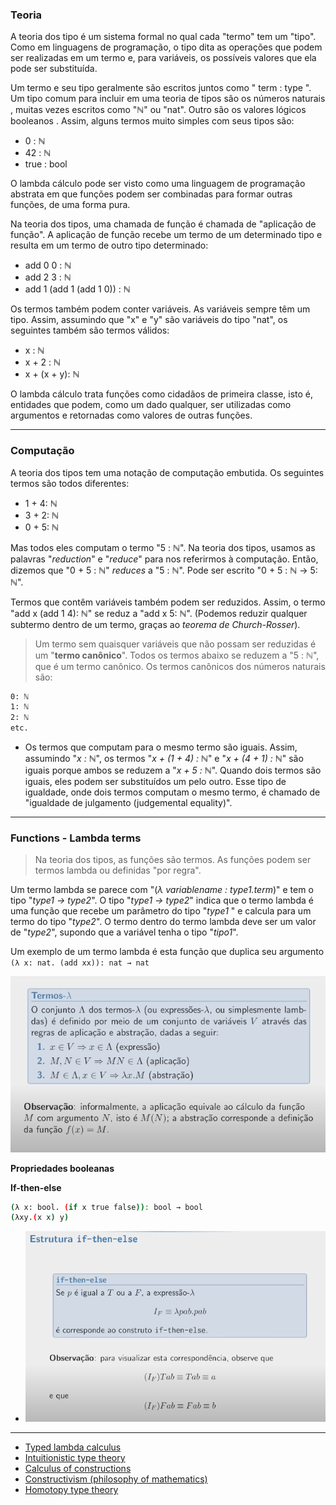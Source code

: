 ### Teoria

A teoria dos tipo é um sistema formal no qual cada "termo" tem um "tipo". Como em linguagens de programação, o tipo dita as operações que podem ser realizadas em um termo e, para variáveis, os possíveis valores que ela pode ser substituída.

Um termo e seu tipo geralmente são escritos juntos como " term  : type ". Um tipo comum para incluir em uma teoria de tipos são os números naturais , muitas vezes escritos como "ℕ" ou "nat". Outro são os valores lógicos booleanos . Assim, alguns termos muito simples com seus tipos são:
- 0 : ℕ
- 42 : ℕ
- true : bool

O lambda cálculo  pode ser visto como uma linguagem de programação abstrata em que funções podem ser combinadas para formar outras funções, de uma forma pura.

Na teoria dos tipos, uma chamada de função é chamada de "aplicação de função". A aplicação de função recebe um termo de um determinado tipo e resulta em um termo de outro tipo determinado:
- add 0 0 : ℕ
- add 2 3 : ℕ
- add 1 (add 1 (add 1 0)) : ℕ

Os termos também podem conter variáveis. As variáveis ​​sempre têm um tipo. Assim, assumindo que "x" e "y" são variáveis ​​do tipo "nat", os seguintes também são termos válidos:
- x : ℕ
- x + 2 : ℕ
- x + (x + y): ℕ

O lambda cálculo trata funções como cidadãos de primeira classe, isto é, entidades que podem, como um dado qualquer, ser utilizadas como argumentos e retornadas como valores de outras funções.

---

### Computação

A teoria dos tipos tem uma notação de computação embutida. Os seguintes termos são todos diferentes:
- 1 + 4: ℕ
- 3 + 2: ℕ
- 0 + 5: ℕ

Mas todos eles computam o termo "5 : ℕ". Na teoria dos tipos, usamos as palavras "*reduction*" e "*reduce*" para nos referirmos à computação. Então, dizemos que "0 + 5 : ℕ" *reduces* a "5 : ℕ". Pode ser escrito "0 + 5 : ℕ → 5: ℕ".

Termos que contêm variáveis ​​também podem ser reduzidos. Assim, o termo "add x (add 1 4): ℕ" se reduz a "add x 5: ℕ". (Podemos reduzir qualquer subtermo dentro de um termo, graças ao *teorema de Church-Rosser*).

> Um termo sem quaisquer variáveis ​​que não possam ser reduzidas é um "**termo canônico**". Todos os termos abaixo se reduzem a "5 : ℕ", que é um termo canônico. Os termos canônicos dos números naturais são:

```bash
0: ℕ
1: ℕ
2: ℕ
etc.
```

* Os termos que computam para o mesmo termo são iguais. Assim, assumindo "*x : ℕ*", os termos "*x + (1 + 4) : ℕ*" e "*x + (4 + 1) : ℕ*" são iguais porque ambos se reduzem a "*x + 5 : ℕ*". Quando dois termos são iguais, eles podem ser substituídos um pelo outro. Esse tipo de igualdade, onde dois termos computam o mesmo termo, é chamado de "igualdade de julgamento (judgemental equality)".

---

### Functions - Lambda terms

> Na teoria dos tipos, as funções são termos. As funções podem ser termos lambda ou definidas "por regra".

Um termo lambda se parece com "(*λ variablename : type1.term*)" e tem o tipo "*type1 → type2*". O tipo "*type1 → type2*" indica que o termo lambda é uma função que recebe um parâmetro do tipo "*type1* " e calcula para um termo do tipo "*type2*". O termo dentro do termo lambda deve ser um valor de "*type2*", supondo que a variável tenha o tipo "*tipo1*".

Um exemplo de um termo lambda é esta função que duplica seu argumento `(λ x: nat. (add xx)): nat → nat`

![lambda calculus](lambda-calculus.png)

**Propriedades booleanas**

**If-then-else**

```bash
(λ x: bool. (if x true false)): bool → bool
(λxy.(x x) y)
```

- ![if-then-else](lambda-if-else.png)

---

- [Typed lambda calculus](https://en.wikipedia.org/wiki/Typed_lambda_calculus)
- [Intuitionistic type theory](https://en.wikipedia.org/wiki/Intuitionistic_type_theory)
- [Calculus of constructions](https://en.wikipedia.org/wiki/Calculus_of_constructions)
- [Constructivism (philosophy of mathematics)](https://en.wikipedia.org/wiki/Constructivism_(philosophy_of_mathematics))
- [Homotopy type theory](https://en.wikipedia.org/wiki/Homotopy_type_theory)